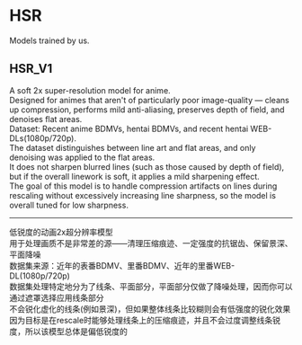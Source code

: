 # HSR

Models trained by us.

## HSR_V1

A soft 2x super-resolution model for anime.  
Designed for animes that aren't of particularly poor image-quality — cleans up compression, performs mild anti-aliasing, preserves depth of field, and denoises flat areas.  
Dataset: Recent anime BDMVs, hentai BDMVs, and recent hentai WEB-DLs(1080p/720p).  
The dataset distinguishes between line art and flat areas, and only denoising was applied to the flat areas.  
It does not sharpen blurred lines (such as those caused by depth of field), but if the overall linework is soft, it applies a mild sharpening effect.  
The goal of this model is to handle compression artifacts on lines during rescaling without excessively increasing line sharpness, so the model is overall tuned for low sharpness.

***

低锐度的动画2x超分辨率模型  
用于处理画质不是非常差的源——清理压缩痕迹、一定强度的抗锯齿、保留景深、平面降噪  
数据集来源：近年的表番BDMV、里番BDMV、近年的里番WEB-DL(1080p/720p)  
数据集处理特定地分为了线条、平面部分，平面部分仅做了降噪处理，因而你可以通过遮罩选择应用线条部分  
不会锐化虚化的线条(例如景深)，但如果整体线条比较糊则会有低强度的锐化效果  
因为目标是在rescale时能够处理线条上的压缩痕迹，并且不会过度调整线条锐度，所以该模型总体是偏低锐度的

